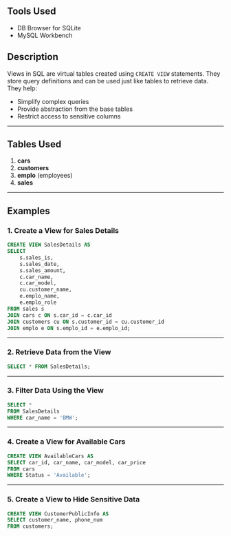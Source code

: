 ## **Tools Used**

* DB Browser for SQLite
* MySQL Workbench

## **Description**

Views in SQL are virtual tables created using `CREATE VIEW` statements. They store query definitions and can be used just like tables to retrieve data.
They help:

* Simplify complex queries
* Provide abstraction from the base tables
* Restrict access to sensitive columns

---

## **Tables Used**

1. **cars**
2. **customers**
3. **emplo** (employees)
4. **sales**

---

## **Examples**

### **1. Create a View for Sales Details**

```sql
CREATE VIEW SalesDetails AS
SELECT 
    s.sales_is,
    s.sales_date,
    s.sales_amount,
    c.car_name,
    c.car_model,
    cu.customer_name,
    e.emplo_name,
    e.emplo_role
FROM sales s
JOIN cars c ON s.car_id = c.car_id
JOIN customers cu ON s.customer_id = cu.customer_id
JOIN emplo e ON s.emplo_id = e.emplo_id;
```

---

### **2. Retrieve Data from the View**

```sql
SELECT * FROM SalesDetails;
```

---

### **3. Filter Data Using the View**

```sql
SELECT * 
FROM SalesDetails
WHERE car_name = 'BMW';
```

---

### **4. Create a View for Available Cars**

```sql
CREATE VIEW AvailableCars AS
SELECT car_id, car_name, car_model, car_price
FROM cars
WHERE Status = 'Available';
```

---

### **5. Create a View to Hide Sensitive Data**

```sql
CREATE VIEW CustomerPublicInfo AS
SELECT customer_name, phone_num
FROM customers;
```
